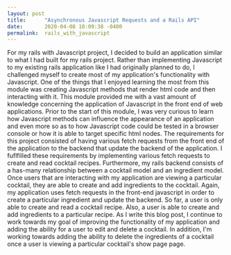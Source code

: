 ```yaml
---
layout: post
title:      "Asynchronous Javascript Requests and a Rails API"
date:       2020-04-08 18:09:38 -0400
permalink:  rails_with_javascript
---
```



For my rails with Javascript project, I decided to build an application similar to what I had built for my rails project. Rather than implementing Javascript to my existing rails application like I had originally planned to do, I challenged myself to create most of my application's functionality with Javascript. One of the things that I enjoyed learning the most from this module was creating Javascript methods that render html code and then interacting with it. This module provided me with a vast amount of knowledge concerning the application of Javascript in the front end of web applications. Prior to the start of this module, I was very curious to learn how Javascript methods can influence the appearance of an application and even more so as to how Javascript code could be tested in a browser console or how it is able to target specific html nodes. The requirements for this project consisted of having various fetch requests from the front end of the application to the backend that update the backend of the application. I fuflfilled these requirements by implementing various fetch requests to create and read cocktail recipes. Furthermore, my rails backend consists of a has-many relationship between a cocktail model and an ingredient model. Once users that are interacting with my application are viewing a particular cocktail, they are able to create and add ingredients to the cocktail. Again, my application uses fetch requests in the front-end javascript in order to create a particular ingredient and update the backend.  So far, a user is only able to create and read a cocktail recipe.  Also, a user is able to create and add ingredients to a particular recipe. As I write this blog post, I continue to work towards my goal of improving the functionality of my application and adding the ability for a user to edit and delete a cocktail. In addition, I'm working towards adding the ability to delete the ingredients of a cocktail once a user is viewing a particular cocktail's show page page.


